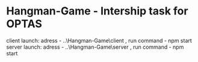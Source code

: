# Hangman-Game - Intership task for OPTAS

client launch:  adress - ..\Hangman-Game\client , run command - npm start
server launch:  adress - ..\Hangman-Game\server , run command - npm start

